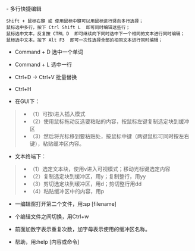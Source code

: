 - 多行快捷编辑
```
Shift + 鼠标右键 或 使用鼠标中键可以用鼠标进行竖向多行选择；
鼠标选中多行，按下 Ctrl Shift L  即可同时编辑这些行；
鼠标选中文本，反复按 CTRL D  即可继续向下同时选中下一个相同的文本进行同时编辑；
鼠标选中文本，按下 Alt F3  即可一次性选择全部的相同文本进行同时编辑；

```

- Command + D 选中一个单词
- Command + L 选中一行

- Ctrl+D ->  Ctrl+V 批量替换

- Ctrl+H


- 在GUI下：
>- （1）可按i进入插入模式
>- （2）使用鼠标拖动反选要粘贴的内容，按鼠标左键复制选定块到缓冲区
>- （3）然后将光标移到要粘贴处，按鼠标中键（两键鼠标可同时按左右键），粘贴缓冲区内容。

- 文本终端下：
>- （1）选定文本块，使用v进入可视模式；移动光标键选定内容
>- （2）复制选定块到缓冲区，用y；复制整行，用yy
>- （3）剪切选定块到缓冲区，用d；剪切整行用dd
>- （4）粘贴缓冲区中的内容，用p

- 一编辑窗打开第二个文件，用:sp [filename]
- 个编辑文件之间切换，用Ctrl+w

- 前面加数字表示重复次数，加字母表示使用的缓冲区名称。
- 帮助，用:help [内容或命令]
